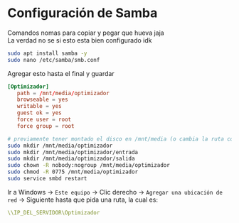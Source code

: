 # Configuración de Samba
Comandos nomas para copiar y pegar que hueva jaja  
La verdad no se si esto esta bien configurado idk  
```sh
sudo apt install samba -y
sudo nano /etc/samba/smb.conf
```
Agregar esto hasta el final y guardar
```toml
[Optimizador]
   path = /mnt/media/optimizador
   browseable = yes
   writable = yes
   guest ok = yes
   force user = root
   force group = root
```
```sh
# previamente tener montado el disco en /mnt/media (o cambia la ruta como quieras, idk)
sudo mkdir /mnt/media/optimizador
sudo mkdir /mnt/media/optimizador/entrada
sudo mkdir /mnt/media/optimizador/salida
sudo chown -R nobody:nogroup /mnt/media/optimizador
sudo chmod -R 0775 /mnt/media/optimizador
sudo service smbd restart
```
Ir a Windows -> `Este equipo` -> Clic derecho -> `Agregar una ubicación de red` -> Siguiente hasta que pida una ruta, la cual es:
```yml
\\IP_DEL_SERVIDOR\Optimizador
```